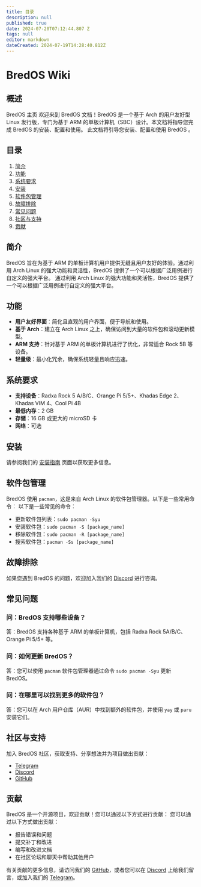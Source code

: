 ```yaml
---
title: 目录
description: null
published: true
date: 2024-07-20T07:12:44.807 Z
tags: null
editor: markdown
dateCreated: 2024-07-19T14:28:40.812Z
---
```


# BredOS Wiki

## 概述

BredOS 主页 欢迎来到 BredOS 文档！BredOS 是一个基于 Arch 的用户友好型 Linux 发行版，专门为基于 ARM 的单板计算机（SBC）设计。本文档将指导您完成 BredOS 的安装、配置和使用。 此文档将引导您安装、配置和使用 BredOS 。

## 目录

1. [简介](#简介)
2. [功能](#功能)
3. [系统要求](#系统要求)
4. [安装](/installation)
5. [软件包管理](#软件包管理)
6. [故障排除](#故障排除)
7. [常见问题](#常见问题)
8. [社区与支持](#社区与支持)
9. [贡献](#贡献)

## 简介

BredOS 旨在为基于 ARM 的单板计算机用户提供无缝且用户友好的体验。通过利用 Arch Linux 的强大功能和灵活性，BredOS 提供了一个可以根据广泛用例进行自定义的强大平台。 通过利用 Arch Linux 的强大功能和灵活性，BredOS 提供了一个可以根据广泛用例进行自定义的强大平台。

## 功能

- **用户友好界面**：简化且直观的用户界面，便于导航和使用。
- **基于 Arch**：建立在 Arch Linux 之上，确保访问到大量的软件包和滚动更新模型。
- **ARM 支持**：针对基于 ARM 的单板计算机进行了优化，非常适合 Rock 5B 等设备。
- **轻量级**：最小化冗余，确保系统轻量且响应迅速。

## 系统要求

- **支持设备**：Radxa Rock 5 A/B/C、Orange Pi 5/5+、Khadas Edge 2、Khadas VIM 4、Cool Pi 4B
- **最低内存**：2 GB
- **存储**：16 GB 或更大的 microSD 卡
- **网络**：可选

## 安装

请参阅我们的 [安装指南](/installation) 页面以获取更多信息。

## 软件包管理

BredOS 使用 `pacman`，这是来自 Arch Linux 的软件包管理器。以下是一些常用命令： 以下是一些常见的命令：

- 更新软件包列表：`sudo pacman -Syu`
- 安装软件包：`sudo pacman -S [package_name]`
- 移除软件包：`sudo pacman -R [package_name]`
- 搜索软件包：`pacman -Ss [package_name]`

## 故障排除

如果您遇到 BredOS 的问题，欢迎加入我们的 [Discord](https://discord.gg/jwhxuyKXaa) 进行咨询。

## 常见问题

### 问：BredOS 支持哪些设备？

答：BredOS 支持各种基于 ARM 的单板计算机，包括 Radxa Rock 5A/B/C、Orange Pi 5/5+ 等。

### 问：如何更新 BredOS？

答：您可以使用 `pacman` 软件包管理器通过命令 `sudo pacman -Syu` 更新 BredOS。

### 问：在哪里可以找到更多的软件包？

答：您可以在 Arch 用户仓库（AUR）中找到额外的软件包，并使用 `yay` 或 `paru` 安装它们。

## 社区与支持

加入 BredOS 社区，获取支持、分享想法并为项目做出贡献：

- [Telegram](https://t.me/bredoslinux)
- [Discord](https://discord.gg/jwhuyKXaa)
- [GitHub](http://github.com/BredOS)

## 贡献

BredOS 是一个开源项目，欢迎贡献！您可以通过以下方式进行贡献： 您可以通过以下方式做出贡献：

- 报告错误和问题
- 提交补丁和改进
- 编写和改进文档
- 在社区论坛和聊天中帮助其他用户

有关贡献的更多信息，请访问我们的 [GitHub](http://github.com/BredOS)，或者您可以在 [Discord](https://discord.gg/jwhxuyKXaa) 上给我们留言，或加入我们的 [Telegram](https://t.me/bredoslinux)。
